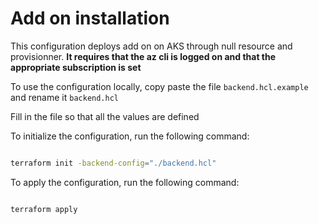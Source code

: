 # Add on installation

This configuration deploys add on on AKS through null resource and provisionner.
**It requires that the az cli is logged on and that the appropriate subscription is set**

To use the configuration locally, copy paste the file `backend.hcl.example` and rename it `backend.hcl`

Fill in the file so that all the values are defined

To initialize the configuration, run the following command:  
  
```bash

terraform init -backend-config="./backend.hcl"

```

To apply the configuration, run the following command:  
  
```bash

terraform apply

```
